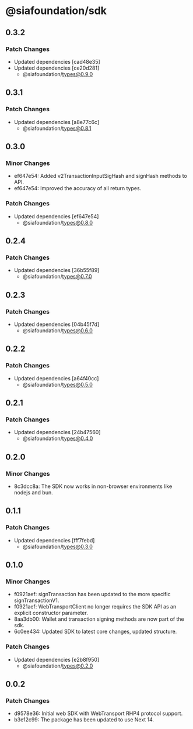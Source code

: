 # @siafoundation/sdk

## 0.3.2

### Patch Changes

- Updated dependencies [cad48e35]
- Updated dependencies [ce20d281]
  - @siafoundation/types@0.9.0

## 0.3.1

### Patch Changes

- Updated dependencies [a8e77c6c]
  - @siafoundation/types@0.8.1

## 0.3.0

### Minor Changes

- ef647e54: Added v2TransactionInputSigHash and signHash methods to API.
- ef647e54: Improved the accuracy of all return types.

### Patch Changes

- Updated dependencies [ef647e54]
  - @siafoundation/types@0.8.0

## 0.2.4

### Patch Changes

- Updated dependencies [36b55f89]
  - @siafoundation/types@0.7.0

## 0.2.3

### Patch Changes

- Updated dependencies [04b45f7d]
  - @siafoundation/types@0.6.0

## 0.2.2

### Patch Changes

- Updated dependencies [a64f40cc]
  - @siafoundation/types@0.5.0

## 0.2.1

### Patch Changes

- Updated dependencies [24b47560]
  - @siafoundation/types@0.4.0

## 0.2.0

### Minor Changes

- 8c3dcc8a: The SDK now works in non-browser environments like nodejs and bun.

## 0.1.1

### Patch Changes

- Updated dependencies [fff7febd]
  - @siafoundation/types@0.3.0

## 0.1.0

### Minor Changes

- f0921aef: signTransaction has been updated to the more specific signTransactionV1.
- f0921aef: WebTransportClient no longer requires the SDK API as an explicit constructor parameter.
- 8aa3db00: Wallet and transaction signing methods are now part of the sdk.
- 6c0ee434: Updated SDK to latest core changes, updated structure.

### Patch Changes

- Updated dependencies [e2b8f950]
  - @siafoundation/types@0.2.0

## 0.0.2

### Patch Changes

- d9578e36: Initial web SDK with WebTransport RHP4 protocol support.
- b3e12c99: The package has been updated to use Next 14.
